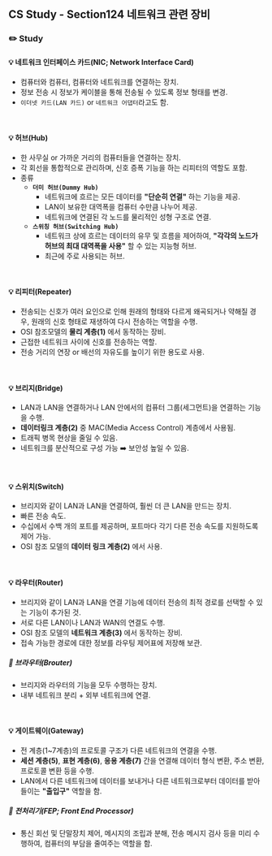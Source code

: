 ## CS Study - Section124 네트워크 관련 장비
### ✏️ Study
#### 💡 네트워크 인터페이스 카드(NIC; Network Interface Card)
- 컴퓨터와 컴퓨터, 컴퓨터와 네트워크를 연결하는 장치.
- 정보 전송 시 정보가 케이블을 통해 전송될 수 있도록 정보 형태를 변경.
- `이더넷 카드(LAN 카드)` or `네트워크 어댑터`라고도 함.
<br>

#### 💡 허브(Hub)
- 한 사무실 or 가까운 거리의 컴퓨터들을 연결하는 장치.
- 각 회선을 통합적으로 관리하며, 신호 증폭 기능을 하는 리피터의 역할도 포함.
- 종류
  - **`더미 허브(Dummy Hub)`**
    - 네트워크에 흐르는 모든 데이터를 **"단순히 연결"** 하는 기능을 제공.
    - LAN이 보유한 대역폭을 컴퓨터 수만큼 나누어 제공.
    - 네트워크에 연결된 각 노드를 물리적인 성형 구조로 연결.
  - **`스위칭 허브(Switching Hub)`**
    - 네트워크 상에 흐르는 데이터의 유무 및 흐름을 제어하여, **"각각의 노드가 허브의 최대 대역폭을 사용"** 할 수 있는 지능형 허브.
    - 최근에 주로 사용되는 허브.
<br>

#### 💡 리피터(Repeater)
- 전송되는 신호가 여러 요인으로 인해 원래의 형태와 다르게 왜곡되거나 약해질 경우, 원래의 신호 형태로 재생하여 다시 전송하는 역할을 수행.
- OSI 참조모델의 **물리 계층(1)** 에서 동작하는 장비.
- 근접한 네트워크 사이에 신호를 전송하는 역할.
- 전송 거리의 연장 or 배선의 자유도를 높이기 위한 용도로 사용.
<br>

#### 💡 브리지(Bridge)
- LAN과 LAN을 연결하거나 LAN 안에서의 컴퓨터 그룹(세그먼트)을 연결하는 기능을 수행.
- **데이터링크 계층(2)** 중 MAC(Media Access Control) 계층에서 사용됨.
- 트래픽 병목 현상을 줄일 수 있음.
- 네트워크를 분산적으로 구성 가능 ➡️ 보안성 높일 수 있음.
<br>

#### 💡 스위치(Switch)
- 브리지와 같이 LAN과 LAN을 연결하여, 훨씬 더 큰 LAN을 만드는 장치.
- 빠른 전송 속도.
- 수십에서 수백 개의 포트를 제공하며, 포트마다 각기 다른 전송 속도를 지원하도록 제어 가능.
- OSI 참조 모델의 **데이터 링크 계층(2)** 에서 사용.
<br>

#### 💡 라우터(Router)
- 브리지와 같이 LAN과 LAN을 연결 기능에 데이터 전송의 최적 경로를 선택할 수 있는 기능이 추가된 것.
- 서로 다른 LAN이나 LAN과 WAN의 연결도 수행.
- OSI 참조 모델의 **네트워크 계층(3)** 에서 동작하는 장비.
- 접속 가능한 경로에 대한 정보를 라우팅 제어표에 저장해 보관.
##### 🔖 브라우터(Brouter)
- 브리지와 라우터의 기능을 모두 수행하는 장치.
- 내부 네트워크 분리 + 외부 네트워크에 연결.
<br>

#### 💡 게이트웨이(Gateway)
- 전 계층(1~7계층)의 프로토콜 구조가 다른 네트워크의 연결을 수행.
- **세션 계층(5)**, **표현 계층(6)**, **응용 계층(7)** 간을 연결해 데이터 형식 변환, 주소 변환, 프로토콜 변환 등을 수행.
- LAN에서 다른 네트워크에 데이터를 보내거나 다른 네트워크로부터 데이터를 받아들이는 **"출입구"** 역할을 함.
##### 🔖 전처리기(FEP; Front End Processor)
- 통신 회선 및 단말장치 제어, 메시지의 조립과 분해, 전송 메시지 검사 등을 미리 수행하여, 컴퓨터의 부담을 줄여주는 역할을 함.
<br>
